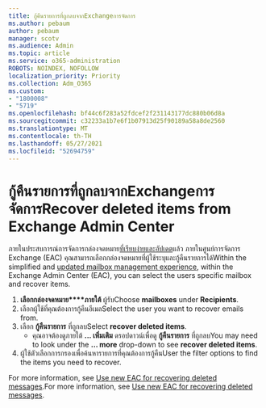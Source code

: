 ```yaml
---
title: กู้คืนรายการที่ถูกลบจากExchangeการจัดการ
ms.author: pebaum
author: pebaum
manager: scotv
ms.audience: Admin
ms.topic: article
ms.service: o365-administration
ROBOTS: NOINDEX, NOFOLLOW
localization_priority: Priority
ms.collection: Adm_O365
ms.custom:
- "1800008"
- "5719"
ms.openlocfilehash: bf44c6f283a52fdcef2f231143177dc880b06d8a
ms.sourcegitcommit: c32233a1b7e6f1b07913d25f90189a58a8de2560
ms.translationtype: MT
ms.contentlocale: th-TH
ms.lasthandoff: 05/27/2021
ms.locfileid: "52694759"
---
```

# <a name="recover-deleted-items-from-exchange-admin-center"></a><span data-ttu-id="6a73c-102">กู้คืนรายการที่ถูกลบจากExchangeการจัดการ</span><span class="sxs-lookup"><span data-stu-id="6a73c-102">Recover deleted items from Exchange Admin Center</span></span>

<span data-ttu-id="6a73c-103">ภายในประสบการณ์การจัดการกล่องจดหมาย[ที่เรียบง่ายและอัปเดต](https://admin.exchange.microsoft.com/#/mailboxes)แล้ว ภายในศูนย์การจัดการ Exchange (EAC) คุณสามารถเลือกกล่องจดหมายที่ผู้ใช้ระบุและกู้คืนรายการได้</span><span class="sxs-lookup"><span data-stu-id="6a73c-103">Within the simplified and [updated mailbox management experience](https://admin.exchange.microsoft.com/#/mailboxes), within the Exchange Admin Center (EAC), you can select the users specific mailbox and recover items.</span></span>

1. <span data-ttu-id="6a73c-104">**เลือกกล่องจดหมาย\*\*\*\*ภายใต้** ผู้รับ</span><span class="sxs-lookup"><span data-stu-id="6a73c-104">Choose **mailboxes** under **Recipients**.</span></span>
2. <span data-ttu-id="6a73c-105">เลือกผู้ใช้ที่คุณต้องการกู้คืนอีเมล</span><span class="sxs-lookup"><span data-stu-id="6a73c-105">Select the user you want to recover emails from.</span></span>
3. <span data-ttu-id="6a73c-106">เลือก **กู้คืนรายการ** ที่ถูกลบ</span><span class="sxs-lookup"><span data-stu-id="6a73c-106">Select **recover deleted items**.</span></span>
    - <span data-ttu-id="6a73c-107">คุณอาจต้องดูภายใต้ **... เพิ่มเติม** ดรอปดาวน์เพื่อดู **กู้คืนรายการ** ที่ถูกลบ</span><span class="sxs-lookup"><span data-stu-id="6a73c-107">You may need to look under the **… more** drop-down to see **recover deleted items**.</span></span>
4. <span data-ttu-id="6a73c-108">ผู้ใช้ตัวเลือกการกรองเพื่อค้นหารายการที่คุณต้องการกู้คืน</span><span class="sxs-lookup"><span data-stu-id="6a73c-108">User the filter options to find the items you need to recover.</span></span>

<span data-ttu-id="6a73c-109">For more information, see [Use new EAC for recovering deleted messages](/exchange/recipients-in-exchange-online/manage-user-mailboxes/recover-deleted-messages#use-new-eac-for-recovering-deleted-messages).</span><span class="sxs-lookup"><span data-stu-id="6a73c-109">For more information, see [Use new EAC for recovering deleted messages](/exchange/recipients-in-exchange-online/manage-user-mailboxes/recover-deleted-messages#use-new-eac-for-recovering-deleted-messages).</span></span>
